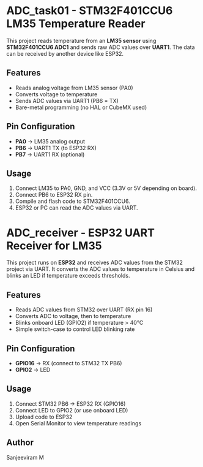 # ADC_task01 - STM32F401CCU6 LM35 Temperature Reader

This project reads temperature from an **LM35 sensor** using **STM32F401CCU6 ADC1** and sends raw ADC values over **UART1**. The data can be received by another device like ESP32.

## Features
- Reads analog voltage from LM35 sensor (PA0)
- Converts voltage to temperature
- Sends ADC values via UART1 (PB6 = TX)
- Bare-metal programming (no HAL or CubeMX used)

## Pin Configuration
- **PA0** → LM35 analog output
- **PB6** → UART1 TX (to ESP32 RX)
- **PB7** → UART1 RX (optional)

## Usage
1. Connect LM35 to PA0, GND, and VCC (3.3V or 5V depending on board).
2. Connect PB6 to ESP32 RX pin.
3. Compile and flash code to STM32F401CCU6.
4. ESP32 or PC can read the ADC values via UART.

# ADC_receiver - ESP32 UART Receiver for LM35

This project runs on **ESP32** and receives ADC values from the STM32 project via UART. It converts the ADC values to temperature in Celsius and blinks an LED if temperature exceeds thresholds.

## Features
- Reads ADC values from STM32 over UART (RX pin 16)
- Converts ADC to voltage, then to temperature
- Blinks onboard LED (GPIO2) if temperature > 40°C
- Simple switch-case to control LED blinking rate

## Pin Configuration
- **GPIO16** → RX (connect to STM32 TX PB6)
- **GPIO2** → LED

## Usage
1. Connect STM32 PB6 → ESP32 RX (GPIO16)
2. Connect LED to GPIO2 (or use onboard LED)
3. Upload code to ESP32
4. Open Serial Monitor to view temperature readings

## Author
Sanjeeviram M

